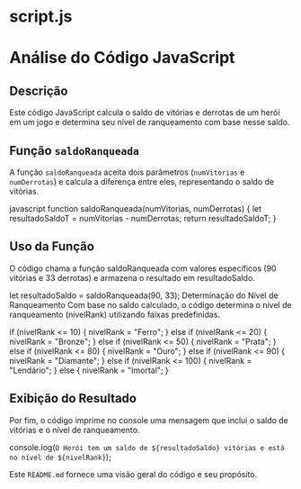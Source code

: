 # script.js

# Análise do Código JavaScript

## Descrição
Este código JavaScript calcula o saldo de vitórias e derrotas de um herói em um jogo e determina seu nível de ranqueamento com base nesse saldo.

## Função `saldoRanqueada`
A função `saldoRanqueada` aceita dois parâmetros (`numVitorias` e `numDerrotas`) e calcula a diferença entre eles, representando o saldo de vitórias.

javascript
function saldoRanqueada(numVitorias, numDerrotas) {
    let resultadoSaldoT = numVitorias - numDerrotas;
    return resultadoSaldoT;
}

## Uso da Função
O código chama a função saldoRanqueada com valores específicos (90 vitórias e 33 derrotas) e armazena o resultado em resultadoSaldo.

let resultadoSaldo = saldoRanqueada(90, 33);
Determinação do Nível de Ranqueamento
Com base no saldo calculado, o código determina o nível de ranqueamento (nivelRank) utilizando faixas predefinidas.

if (nivelRank <= 10) {
    nivelRank = "Ferro";
} else if (nivelRank <= 20) {
    nivelRank = "Bronze";
} else if (nivelRank <= 50) {
    nivelRank = "Prata";
} else if (nivelRank <= 80) {
    nivelRank = "Ouro";
} else if (nivelRank <= 90) {
    nivelRank = "Diamante";
} else if (nivelRank <= 100) {
    nivelRank = "Lendário";
} else {
    nivelRank = "Imortal";
}

## Exibição do Resultado

Por fim, o código imprime no console uma mensagem que inclui o saldo de vitórias e o nível de ranqueamento.

console.log(`O Herói tem um saldo de ${resultadoSaldo} vitórias e está no nível de ${nivelRank}`);

Este `README.md` fornece uma visão geral do código e seu propósito.

